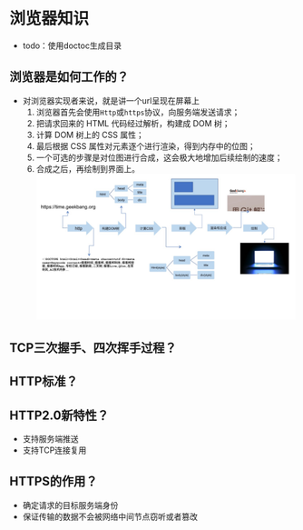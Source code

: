 # 浏览器知识

- todo：使用doctoc生成目录

## 浏览器是如何工作的？

- 对浏览器实现者来说，就是讲一个url呈现在屏幕上
  1. 浏览器首先会使用`Http`或`https`协议，向服务端发送请求；
  1. 把请求回来的 HTML 代码经过解析，构建成 DOM 树；
  1. 计算 DOM 树上的 CSS 属性；
  1. 最后根据 CSS 属性对元素逐个进行渲染，得到内存中的位图；
  1. 一个可选的步骤是对位图进行合成，这会极大地增加后续绘制的速度；
  1. 合成之后，再绘制到界面上。
  ![browser-how_to_work](../../assets/browser-how_to_work.jpg)

## TCP三次握手、四次挥手过程？

## HTTP标准？

## HTTP2.0新特性？

- 支持服务端推送
- 支持TCP连接复用

## HTTPS的作用？

- 确定请求的目标服务端身份
- 保证传输的数据不会被网络中间节点窃听或者篡改